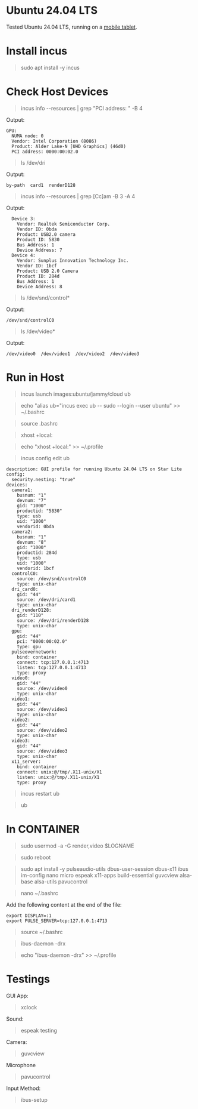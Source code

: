# Ubuntu 24.04 LTS

Tested Ubuntu 24.04 LTS, running on a [mobile tablet](https://starlabs.systems/pages/starlite).

# Install incus

> sudo apt install -y incus

# Check Host Devices

> incus info --resources | grep "PCI address: " -B 4

Output:

```
GPU:
  NUMA node: 0
  Vendor: Intel Corporation (8086)
  Product: Alder Lake-N [UHD Graphics] (46d0)
  PCI address: 0000:00:02.0
```

> ls /dev/dri

Output:

```
by-path  card1  renderD128
```

> incus info --resources | grep [Cc]am -B 3 -A 4

Output:

```
  Device 3:
    Vendor: Realtek Semiconductor Corp.
    Vendor ID: 0bda
    Product: USB2.0 camera
    Product ID: 5830
    Bus Address: 1
    Device Address: 7
  Device 4:
    Vendor: Sunplus Innovation Technology Inc.
    Vendor ID: 1bcf
    Product: USB 2.0 Camera
    Product ID: 284d
    Bus Address: 1
    Device Address: 8
```

> ls /dev/snd/control*

Output:

```
/dev/snd/controlC0
```

> ls /dev/video*

Output:

```
/dev/video0  /dev/video1  /dev/video2  /dev/video3
```

# Run in Host

> incus launch images:ubuntu/jammy/cloud ub

> echo "alias ub="incus exec ub -- sudo --login --user ubuntu" >> ~/.bashrc

> source .bashrc

> xhost +local:

> echo "xhost +local:" >> ~/.profile

> incus config edit ub

```
description: GUI profile for running Ubuntu 24.04 LTS on Star Lite
config:
  security.nesting: "true"
devices:
  camera1:
    busnum: "1"
    devnum: "7"
    gid: "1000"
    productid: "5830"
    type: usb
    uid: "1000"
    vendorid: 0bda
  camera2:
    busnum: "1"
    devnum: "8"
    gid: "1000"
    productid: 284d
    type: usb
    uid: "1000"
    vendorid: 1bcf
  controlC0:
    source: /dev/snd/controlC0
    type: unix-char
  dri_card0:
    gid: "44"
    source: /dev/dri/card1
    type: unix-char
  dri_renderD128:
    gid: "110"
    source: /dev/dri/renderD128
    type: unix-char
  gpu:
    gid: "44"
    pci: "0000:00:02.0"
    type: gpu
  pulseovernetwork:
    bind: container
    connect: tcp:127.0.0.1:4713
    listen: tcp:127.0.0.1:4713
    type: proxy
  video0:
    gid: "44"
    source: /dev/video0
    type: unix-char
  video1:
    gid: "44"
    source: /dev/video1
    type: unix-char
  video2:
    gid: "44"
    source: /dev/video2
    type: unix-char
  video3:
    gid: "44"
    source: /dev/video3
    type: unix-char
  x11_server:
    bind: container
    connect: unix:@/tmp/.X11-unix/X1
    listen: unix:@/tmp/.X11-unix/X1
    type: proxy
```

> incus restart ub

> ub

# In CONTAINER

> sudo usermod -a -G render,video $LOGNAME

> sudo reboot

> sudo apt install -y pulseaudio-utils dbus-user-session dbus-x11 ibus im-config nano micro espeak x11-apps build-essential guvcview alsa-base alsa-utils pavucontrol

> nano ~/.bashrc

Add the following content at the end of the file:

```
export DISPLAY=:1
export PULSE_SERVER=tcp:127.0.0.1:4713
```

> source ~/.bashrc

> ibus-daemon -drx

> echo "ibus-daemon -drx" >> ~/.profile

# Testings

GUI App:

> xclock

Sound:

> espeak testing

Camera:

> guvcview

Microphone

> pavucontrol

Input Method:

> ibus-setup